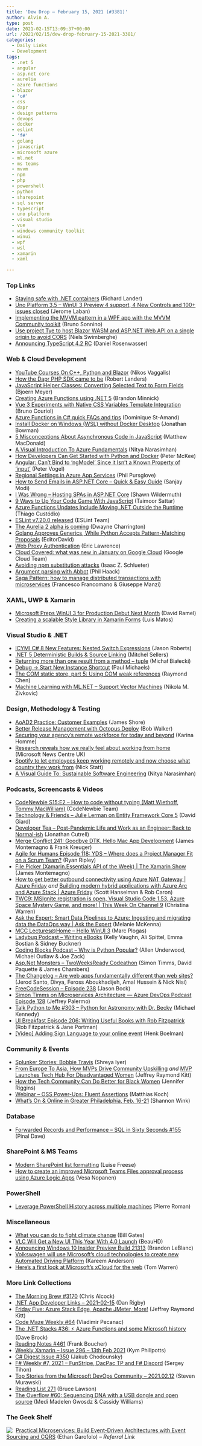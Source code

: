 ```yaml
---
title: 'Dew Drop – February 15, 2021 (#3381)'
author: Alvin A.
type: post
date: 2021-02-15T13:09:37+00:00
url: /2021/02/15/dew-drop-february-15-2021-3381/
categories:
  - Daily Links
  - Development
tags:
  - .net 5
  - angular
  - asp.net core
  - aurelia
  - azure functions
  - blazor
  - 'c#'
  - css
  - dapr
  - design patterns
  - devops
  - docker
  - eslint
  - 'f#'
  - golang
  - javascript
  - microsoft azure
  - ml.net
  - ms teams
  - mvvm
  - npm
  - php
  - powershell
  - python
  - sharepoint
  - sql server
  - typescript
  - uno platform
  - visual studio
  - vue
  - windows community toolkit
  - winui
  - wpf
  - wsl
  - xamarin
  - xaml

---
```

### <a name="top"></a>Top Links

  * <a href="https://devblogs.microsoft.com/dotnet/staying-safe-with-dotnet-containers/?WT.mc_id=DOP-MVP-4025064" target="_blank" rel="noopener">Staying safe with .NET containers</a> (Richard Lander)
  * <a href="https://platform.uno/blog/uno-platform-3-5-winui-3-preview-4-support-4-new-controls-and-100-issues-closed/" target="_blank" rel="noopener">Uno Platform 3.5 – WinUI 3 Preview 4 support, 4 New Controls and 100+ issues closed</a> (Jerome Laban)
  * <a href="https://blogs.msmvps.com/bsonnino/2021/02/13/implementing-the-mvvm-pattern-in-a-wpf-app-with-the-mvvm-community-toolkit/" target="_blank" rel="noopener">Implementing the MVVM pattern in a WPF app with the MVVM Community toolkit</a> (Bruno Sonnino)
  * <a href="https://swimburger.net/blog/dotnet/use-project-tye-to-host-blazor-wasm-and-aspdotnet-web-api-on-a-single-origin" target="_blank" rel="noopener">Use project Tye to host Blazor WASM and ASP.NET Web API on a single origin to avoid CORS</a> (Niels Swimberghe)
  * <a href="https://devblogs.microsoft.com/typescript/announcing-typescript-4-2-rc/?WT.mc_id=DOP-MVP-4025064" target="_blank" rel="noopener">Announcing TypeScript 4.2 RC</a> (Daniel Rosenwasser)



### <a name="web"></a>Web & Cloud Development

  * <a href="http://www.i-programmer.info/news/150-training-a-education/14349-youtube-courses-on-c-python-and-blazor.html" target="_blank" rel="noopener">YouTube Courses On C++, Python and Blazor</a> (Nikos Vaggalis)
  * <a href="https://blog.dapr.io/posts/2021/02/12/how-the-dapr-php-sdk-came-to-be/" target="_blank" rel="noopener">How the Dapr PHP SDK came to be</a> (Robert Landers)
  * <a href="https://www.textcontrol.com/blog/2021/02/13/javascript-helper-classes-converting-selected-text-to-form-fields/" target="_blank" rel="noopener">JavaScript Helper Classes: Converting Selected Text to Form Fields</a> (Bjoern Meyer)
  * <a href="https://codetraveler.io/2021/02/12/creating-azure-functions-using-net-5/" target="_blank" rel="noopener">Creating Azure Functions using .NET 5</a> (Brandon Minnick)
  * <a href="https://www.infoq.com/news/2021/02/vue-3-css-variable-templating/?utm_campaign=infoq_content&utm_source=infoq&utm_medium=feed&utm_term=global" target="_blank" rel="noopener">Vue 3 Experiments with Native CSS Variables Template Integration</a> (Bruno Couriol)
  * <a href="https://www.domstamand.com/common-azure-functions-in-csharp-quick-faqs-and-tips/" target="_blank" rel="noopener">Azure Functions in C# quick FAQs and tips</a> (Dominique St-Amand)
  * <a href="https://dev.to/bowmanjd/install-docker-on-windows-wsl-without-docker-desktop-34m9" target="_blank" rel="noopener">Install Docker on Windows (WSL) without Docker Desktop</a> (Jonathan Bowman)
  * <a href="https://medium.com/young-coder/5-misconceptions-about-asynchronous-code-in-javascript-ebad2738766?source=rss----d3d5cbdde463---4" target="_blank" rel="noopener">5 Misconceptions About Asynchronous Code in JavaScript</a> (Matthew MacDonald)
  * <a href="https://techcommunity.microsoft.com/t5/azure-developer-community-blog/a-visual-introduction-to-azure-fundamentals/ba-p/2132410?WT.mc_id=DOP-MVP-4025064" target="_blank" rel="noopener">A Visual Introduction To Azure Fundamentals</a> (Nitya Narasimhan)
  * <a href="https://www.docker.com/blog/how-developers-can-get-started-with-python-and-docker/" target="_blank" rel="noopener">How Developers Can Get Started with Python and Docker</a> (Peter McKee)
  * <a href="https://www.telerik.com/blogs/angular-cant-bind-to-ngmodel-isnt-known-property-of-input" target="_blank" rel="noopener">Angular: Can&#8217;t Bind to &#8216;ngModel&#8217; Since it Isn&#8217;t a Known Property of &#8216;input&#8217;</a> (Peter Vogel)
  * <a href="http://philpursglove.blogspot.com/2021/02/regional-settings-in-azure-app-services.html" target="_blank" rel="noopener">Regional Settings in Azure App Services</a> (Phil Pursglove)
  * <a href="https://procodeguide.com/programming/how-to-send-emails-in-aspnet-core/?utm_source=rss&utm_medium=rss&utm_campaign=how-to-send-emails-in-aspnet-core" target="_blank" rel="noopener">How to Send Emails in ASP.NET Core – Quick & Easy Guide</a> (Sanjay Modi)
  * <a href="http://wildermuth.com/2021/02/15/I-Was-Wrong---Hosting-SPAs-in-ASP-NET-Core" target="_blank" rel="noopener">I Was Wrong &#8211; Hosting SPAs in ASP.NET Core</a> (Shawn Wildermuth)
  * <a href="https://hackernoon.com/9-ways-to-up-your-code-game-with-javascript-7x2r33zs?source=rss" target="_blank" rel="noopener">9 Ways to Up Your Code Game With JavaScript</a> (Taimoor Sattar)
  * <a href="https://www.infoq.com/news/2021/02/azure-functions-dotnet-runtime/?utm_campaign=infoq_content&utm_source=infoq&utm_medium=feed&utm_term=global" target="_blank" rel="noopener">Azure Functions Updates Include Moving .NET Outside the Runtime</a> (Thiago Custódio)
  * <a href="https://eslint.org/blog/2021/02/eslint-v7.20.0-released" target="_blank" rel="noopener">ESLint v7.20.0 released</a> (ESLint Team)
  * <a href="http://aurelia.io/blog/2021/2/12/the-aurelia-2-alpha-is-coming" target="_blank" rel="noopener">The Aurelia 2 alpha is coming</a> (Dwayne Charrington)
  * <a href="http://rss.slashdot.org/~r/Slashdot/slashdot/~3/3nOy9aKSn4k/golang-approves-generics-while-python-accepts-pattern-matching-proposals" target="_blank" rel="noopener">Golang Approves Generics, While Python Accepts Pattern-Matching Proposals</a> (EditorDavid)
  * <a href="https://textslashplain.com/2021/02/12/web-proxy-authentication/" target="_blank" rel="noopener">Web Proxy Authentication</a> (Eric Lawrence)
  * <a href="http://feedproxy.google.com/~r/blogspot/MKuf/~3/TEpYD43Km-A/" target="_blank" rel="noopener">Cloud Covered: what was new in January on Google Cloud</a> (Google Cloud Team)
  * <a href="https://github.blog/2021-02-12-avoiding-npm-substitution-attacks/" target="_blank" rel="noopener">Avoiding npm substitution attacks</a> (Isaac Z. Schlueter)
  * <a href="http://feeds.haacked.com/~r/haacked/~3/CnDGP0-1Izk/" target="_blank" rel="noopener">Argument parsing with Abbot</a> (Phil Haack)
  * <a href="https://www.cncf.io/blog/2021/02/12/saga-pattern-how-to-manage-distributed-transactions-with-microservices/" target="_blank" rel="noopener">Saga Pattern: how to manage distributed transactions with microservices</a> (Francesco Francomano & Giuseppe Manzi)



### <a name="silverlight"></a>XAML, UWP & Xamarin

  * <a href="https://visualstudiomagazine.com/articles/2021/02/12/winui3-preview4.aspx" target="_blank" rel="noopener">Microsoft Preps WinUI 3 for Production Debut Next Month</a> (David Ramel)
  * <a href="https://luismts.com/style-library-xamarin-forms/" target="_blank" rel="noopener">Creating a scalable Style Library in Xamarin Forms</a> (Luis Matos)



### <a name="dotnet"></a>Visual Studio & .NET

  * <a href="http://dontcodetired.com/blog/post/ICYMI-C-8-New-Features-Nested-Switch-Expressions" target="_blank" rel="noopener">ICYMI C# 8 New Features: Nested Switch Expressions</a> (Jason Roberts)
  * <a href="https://www.mitchelsellers.com/blog/article/net-5-deterministic-builds-source-linking" target="_blank" rel="noopener">.NET 5 Deterministic Builds & Source Linking</a> (Mitchel Sellers)
  * <a href="https://www.michalbialecki.com/2021/02/13/returning-more-than-one-result-from-a-method-tuple/?utm_source=rss&utm_medium=rss&utm_campaign=returning-more-than-one-result-from-a-method-tuple" target="_blank" rel="noopener">Returning more than one result from a method – tuple</a> (Michał Białecki)
  * <a href="https://www.pmichaels.net/2021/02/13/debug-start-new-instance-shortcut/?utm_source=rss&utm_medium=rss&utm_campaign=debug-start-new-instance-shortcut" target="_blank" rel="noopener">Debug -> Start New Instance Shortcut</a> (Paul Michaels)
  * <a href="https://devblogs.microsoft.com/oldnewthing/20210212-00/?p=104847" target="_blank" rel="noopener">The COM static store, part 5: Using COM weak references</a> (Raymond Chen)
  * <a href="https://rubikscode.net/2021/02/15/machine-learning-with-ml-net-support-vector-machines/" target="_blank" rel="noopener">Machine Learning with ML.NET – Support Vector Machines</a> (Nikola M. Zivkovic)



### <a name="design"></a>Design, Methodology & Testing

  * <a href="https://www.jamesshore.com/v2/books/aoad2/customer_examples" target="_blank" rel="noopener">AoAD2 Practice: Customer Examples</a> (James Shore)
  * <a href="http://feedproxy.google.com/~r/OctopusDeploy/~3/kL8aHBipq4o/release-management-with-octopus" target="_blank" rel="noopener">Better Release Management with Octopus Deploy</a> (Bob Walker)
  * <a href="https://devblogs.microsoft.com/azuregov/securing-your-agencys-remote-workforce-for-today-and-beyond/?WT.mc_id=DOP-MVP-4025064" target="_blank" rel="noopener">Securing your agency’s remote workforce for today and beyond</a> (Karina Homme)
  * <a href="https://news.microsoft.com/en-gb/2021/02/15/research-reveals-how-we-really-feel-about-working-from-home/" target="_blank" rel="noopener">Research reveals how we really feel about working from home</a> (Microsoft News Centre UK)
  * <a href="https://www.theverge.com/2021/2/12/22279951/spotify-remote-work-from-home-employees-choose-announcement" target="_blank" rel="noopener">Spotify to let employees keep working remotely and now choose what country they work from</a> (Nick Statt)
  * <a href="https://dev.to/azure/a-visual-guide-to-sustainable-software-engineering-53hh" target="_blank" rel="noopener">A Visual Guide To: Sustainable Software Engineering</a> (Nitya Narasimhan)



### <a name="podcasts"></a>Podcasts, Screencasts & Videos

  * <a href="https://www.codenewbie.org/podcast/how-to-code-without-typing" target="_blank" rel="noopener">CodeNewbie S15:E2 &#8211; How to code without typing (Matt Wiethoff, Tommy MacWilliam)</a> (CodeNewbie Team)
  * <a href="https://www.DavidGiard.com/2021/02/15/JulieLermanOnEntityFrameworkCore5.aspx" target="_blank" rel="noopener">Technology & Friends &#8211; Julie Lerman on Entity Framework Core 5</a> (David Giard)
  * <a href="https://developertea.simplecast.com/episodes/post-pandemic-life-and-work-as-an-engineer-back-to-normal-ish-IZkyVaOH" target="_blank" rel="noopener">Developer Tea &#8211; Post-Pandemic Life and Work as an Engineer: Back to Normal-ish</a> (Jonathan Cutrell)
  * <a href="http://www.mergeconflict.fm/241" target="_blank" rel="noopener">Merge Conflict 241: Goodbye DTK, Hello Mac App Development</a> (James Montemagno & Frank Kreuger)
  * <a href="https://ryanripley.com/episode-118-yds-where-does-a-project-manager-fit-on-a-scrum-team/" target="_blank" rel="noopener">Agile for Humans Episode 118: YDS – Where does a Project Manager Fit on a Scrum Team?</a> (Ryan Ripley)
  * <a href="https://channel9.msdn.com/Shows/XamarinShow/File-Picker-XamarinEssentials-API-of-the-Week?WT.mc_id=DOP-MVP-4025064" target="_blank" rel="noopener">File Picker (Xamarin.Essentials API of the Week) | The Xamarin Show</a> (James Montemagno)
  * <a href="https://channel9.msdn.com/Shows/Azure-Friday/How-to-get-better-outbound-connectivity-using-Azure-NAT-Gateway?WT.mc_id=DOP-MVP-4025064" target="_blank" rel="noopener">How to get better outbound connectivity using Azure NAT Gateway | Azure Friday</a> _and_ <a href="https://channel9.msdn.com/Shows/Azure-Friday/Building-modern-hybrid-applications-with-Azure-Arc-and-Azure-Stack?WT.mc_id=DOP-MVP-4025064" target="_blank" rel="noopener">Building modern hybrid applications with Azure Arc and Azure Stack | Azure Friday</a> (Scott Hanselman & Rob Caron)
  * <a href="https://channel9.msdn.com/Shows/This+Week+On+Channel+9/TWC9-MSIgnite-registration-is-open-Visual-Studio-Code-153-Azure-Space-Mystery-Game-and-more?WT.mc_id=DOP-MVP-4025064" target="_blank" rel="noopener">TWC9: MSIgnite registration is open, Visual Studio Code 1.53, Azure Space Mystery Game, and more! | This Week On Channel 9</a> (Christina Warren)
  * <a href="https://channel9.msdn.com/Shows/Ask-the-Expert/Ask-the-Expert-Smart-Data-Pipelines-to-Azure-Ingesting-and-migrating-data-the-DataOps-way?WT.mc_id=DOP-MVP-4025064" target="_blank" rel="noopener">Ask the Expert: Smart Data Pipelines to Azure: Ingesting and migrating data the DataOps way | Ask the Expert</a> (Melanie McKenna)
  * <a href="https://www.youtube.com/watch?v=M9eOYHiLsrk&feature=youtu.be&ab_channel=MCCCampusCommunity" target="_blank" rel="noopener">MCC Lectures@Home &#8211; Hello WinUI 3</a> (Marc Plogas)
  * <a href="https://www.ladybug.dev/episodes/writing-ebooks" target="_blank" rel="noopener">Ladybug Podcast &#8211; Writing eBooks</a> (Kelly Vaughn, Ali Spittel, Emma Bostian & Sidney Buckner)
  * <a href="https://www.codingblocks.net/podcast/why-is-python-popular/" target="_blank" rel="noopener">Coding Blocks Podcast &#8211; Why is Python Popular?</a> (Allen Underwood, Michael Outlaw & Joe Zack)
  * <a href="http://www.youtube.com/watch?v=NbBJvotgSTE" target="_blank" rel="noopener">Asp.Net Monsters &#8211; TwoWeeksReady Codeathon</a> (Simon Timms, David Paquette & James Chambers)
  * <a href="https://changelog.com/jsparty/162" target="_blank" rel="noopener">The Changelog &#8211; Are web apps fundamentally different than web sites?</a> (Jerod Santo, Divya, Feross Aboukhadijeh, Amal Hussein & Nick Nisi)
  * <a href="http://www.youtube.com/watch?v=gwCbwhI6I1A" target="_blank" rel="noopener">FreeCodeSession &#8211; Episode 238</a> (Jason Bock)
  * <a href="http://azuredevopspodcast.clear-measure.com/simon-timms-on-microservices-architecture-episode-128" target="_blank" rel="noopener">Simon Timms on Microservices Architecture — Azure DevOps Podcast Episode 128</a> (Jeffrey Palermo)
  * <a href="https://talkpython.fm/episodes/show/303/python-for-astronomy-with-dr.-becky" target="_blank" rel="noopener">Talk Python to Me #303 &#8211; Python for Astronomy with Dr. Becky</a> (Michael Kennedy)
  * <a href="https://uibreakfast.com/206-writing-useful-books-with-rob-fitzpatrick" target="_blank" rel="noopener">UI Breakfast Episode 206: Writing Useful Books with Rob Fitzpatrick</a> (Rob Fitzpatrick & Jane Portman)
  * <a href="https://dev.to/azure/adding-sign-language-to-your-online-event-408d" target="_blank" rel="noopener">[Video] Adding Sign Language to your online event</a> (Henk Boelman)



### <a name="events"></a>Community & Events

  * <a href="https://www.splunk.com/en_us/blog/splunklife/splunker-stories-bobbie-travis.html" target="_blank" rel="noopener">Splunker Stories: Bobbie Travis</a> (Shreya Iyer)
  * <a href="https://techcommunity.microsoft.com/t5/microsoft-mvp-award-program-blog/from-europe-to-asia-how-mvps-drive-community-upskilling/ba-p/2129636?WT.mc_id=DOP-MVP-4025064" target="_blank" rel="noopener">From Europe To Asia, How MVPs Drive Community Upskilling</a> _and_ <a href="https://techcommunity.microsoft.com/t5/microsoft-mvp-award-program-blog/mvp-launches-tech-hub-for-disadvantaged-women/ba-p/2129784?WT.mc_id=DOP-MVP-4025064" target="_blank" rel="noopener">MVP Launches Tech Hub For Disadvantaged Women</a> (Jeffrey Raymond Kitt)
  * <a href="https://thenewstack.io/how-the-tech-community-can-do-better-for-black-women/" target="_blank" rel="noopener">How the Tech Community Can Do Better for Black Women</a> (Jennifer Riggins)
  * <a href="https://blog.jetbrains.com/dotnet/2021/02/15/webinar-oss-power-ups-fluent-assertions/" target="_blank" rel="noopener">Webinar – OSS Power-Ups: Fluent Assertions</a> (Matthias Koch)
  * <a href="https://www.uwishunu.com/2021/02/whats-on-online-in-greater-philadelphia-feb-16-21/" target="_blank" rel="noopener">What’s On & Online in Greater Philadelphia, Feb. 16-21</a> (Shannon Wink)



### <a name="sql"></a>Database

  * <a href="https://blog.sqlauthority.com/2021/02/15/forwarded-records-and-performance-sql-in-sixty-seconds-155/?utm_source=rss&utm_medium=rss&utm_campaign=forwarded-records-and-performance-sql-in-sixty-seconds-155" target="_blank" rel="noopener">Forwarded Records and Performance – SQL in Sixty Seconds #155</a> (Pinal Dave)



### <a name="sp"></a>SharePoint & MS Teams

  * <a href="https://techcommunity.microsoft.com/t5/microsoft-365-pnp-blog/modern-sharepoint-list-formatting/ba-p/2128544?WT.mc_id=DOP-MVP-4025064" target="_blank" rel="noopener">Modern SharePoint list formatting</a> (Luise Freese)
  * <a href="https://techcommunity.microsoft.com/t5/microsoft-365-pnp-blog/how-to-create-an-improved-microsoft-teams-files-approval-process/ba-p/2128107?WT.mc_id=DOP-MVP-4025064" target="_blank" rel="noopener">How to create an improved Microsoft Teams Files approval process using Azure Logic Apps</a> (Vesa Nopanen)



### <a name="ps"></a>PowerShell

  * <a href="https://techcommunity.microsoft.com/t5/itops-talk-blog/leverage-powershell-history-across-multiple-machines/ba-p/2134798?WT.mc_id=DOP-MVP-4025064" target="_blank" rel="noopener">Leverage PowerShell History across multiple machines</a> (Pierre Roman)



### <a name="misc"></a>Miscellaneous

  * <a href="https://www.gatesnotes.com/Energy/What-you-can-do-to-fight-climate-change" target="_blank" rel="noopener">What you can do to fight climate change</a> (Bill Gates)
  * <a href="http://rss.slashdot.org/~r/Slashdot/slashdot/~3/CKBvvs6mX-s/vlc-will-get-a-new-ui-this-year-with-40-launch" target="_blank" rel="noopener">VLC Will Get a New UI This Year With 4.0 Launch</a> (BeauHD)
  * <a href="https://blogs.windows.com/windows-insider/2021/02/12/announcing-windows-10-insider-preview-build-21313/?WT.mc_id=WD-MVP-4025064" target="_blank" rel="noopener">Announcing Windows 10 Insider Preview Build 21313</a> (Brandon LeBlanc)
  * <a href="http://feedproxy.google.com/~r/winbetadotorg/~3/Jf7Mj0BB5q4/volkswagen-will-use-microsofts-cloud-technologies-to-create-new-automated-driving-platform" target="_blank" rel="noopener">Volkswagen will use Microsoft’s cloud technologies to create new Automated Driving Platform</a> (Kareem Anderson)
  * <a href="https://www.theverge.com/2021/2/15/22283739/microsoft-xcloud-web-screenshots-cloud-gaming-streaming-browser-features" target="_blank" rel="noopener">Here’s a first look at Microsoft’s xCloud for the web</a> (Tom Warren)



### <a name="links"></a>More Link Collections

  * <a href="http://feedproxy.google.com/~r/ReflectivePerspective/~3/AK8aVTEMVNc/" target="_blank" rel="noopener">The Morning Brew #3170</a> (Chris Alcock)
  * <a href="https://links.danrigby.com/2021/02/app-developer-links-2021-02-15/" target="_blank" rel="noopener">.NET App Developer Links &#8211; 2021-02-15</a> (Dan Rigby)
  * <a href="https://techcommunity.microsoft.com/t5/microsoft-mvp-award-program-blog/friday-five-azure-stack-edge-apache-jmeter-more/ba-p/2121774?WT.mc_id=DOP-MVP-4025064" target="_blank" rel="noopener">Friday Five: Azure Stack Edge, Apache JMeter, More!</a> (Jeffrey Raymond Kitt)
  * <a href="https://code-maze.com/code-maze-weekly-64/" target="_blank" rel="noopener">Code Maze Weekly #64</a> (Vladimir Pecanac)
  * <a href="https://daveabrock.com/2021/02/13/dotnet-stacks-36" target="_blank" rel="noopener">The .NET Stacks #36: ⚡ Azure Functions and some Microsoft history</a> (Dave Brock)
  * <a href="http://www.frankysnotes.com/2021/02/reading-notes-461.html" target="_blank" rel="noopener">Reading Notes #461</a> (Frank Boucher)
  * <a href="http://weeklyxamarin.com/issues/296" target="_blank" rel="noopener">Weekly Xamarin &#8211; Issue 296 &#8211; 13th Feb 2021</a> (Kym Phillpotts)
  * <a href="http://feedproxy.google.com/~r/digest-csharp/~3/tUc1G_btkZY/350" target="_blank" rel="noopener">C# Digest Issue #350</a> (Jakub Chodounsky)
  * <a href="https://sergeytihon.com/2021/02/13/f-weekly-7-2021-funstripe-dacpac-tp-and-f-discord/" target="_blank" rel="noopener">F# Weekly #7, 2021 – FunStripe, DacPac TP and F# Discord</a> (Sergey Tihon)
  * <a href="https://devblogs.microsoft.com/devops/top-stories-from-the-microsoft-devops-community-2021-02-12/?WT.mc_id=DOP-MVP-4025064" target="_blank" rel="noopener">Top Stories from the Microsoft DevOps Community – 2021.02.12</a> (Steven Murawski)
  * <a href="https://www.brucelawson.co.uk/2021/reading-list-271/" target="_blank" rel="noopener">Reading List 271</a> (Bruce Lawson)
  * <a href="https://stackoverflow.blog/2021/02/12/the-overflow-60-sequencing-dna-with-a-usb-dongle-and-open-source/" target="_blank" rel="noopener">The Overflow #60: Sequencing DNA with a USB dongle and open source</a> (Medi Madelen Gwosdz & Cassidy Williams)



### <a name="shelf"></a>The Geek Shelf

<a href="https://www.amazon.com/dp/1680506455/?tag=amavin-20" target="_blank" rel="noopener"><img decoding="async" align="left" style="margin: 0px 5px 0px 0px; border: 0px currentcolor; border-image: none; float: left; display: inline; background-image: none;" src="https://m.media-amazon.com/images/I/51CJrCJvVGL._SS135_.jpg" border="0" /></a>&nbsp;<a href="https://www.amazon.com/dp/1680506455/?tag=amavin-20" target="_blank" rel="noopener">Practical Microservices: Build Event-Driven Architectures with Event Sourcing and CQRS</a> (Ethan Garofolo) _&#8211; Referral Link_